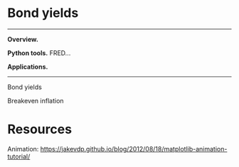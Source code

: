 # Bond yields


---
**Overview.**

**Python tools.**  FRED...

**Applications.**

---


Bond yields



Breakeven inflation


# Resources

Animation:  https://jakevdp.github.io/blog/2012/08/18/matplotlib-animation-tutorial/
